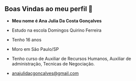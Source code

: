 ## Boas Vindas ao meu perfil 🖤

- **Meu nome é Ana Julia Da Costa Gonçalves**

- Estudo na escola Domingos Quirino Ferreira

- Tenho 16 anos
  
- Moro em São Paulo/SP
- Tenho curso de Auxiliar de Recursos Humanos, Auxiliar de administração, Tecnicas de Negociação.
- anajulidacgoncalves@gmail.com
